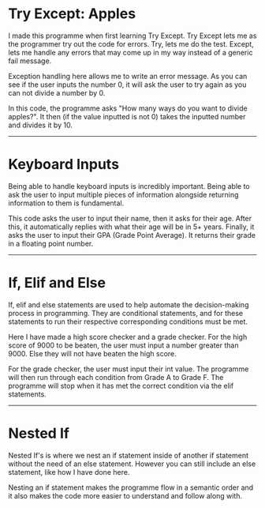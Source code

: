 # Try Except: Apples

I made this programme when first learning Try Except. Try Except lets me as the programmer try out the code for errors. Try, lets me do the test. Except, lets me handle any errors that may come up in my way instead of a generic fail message.

Exception handling here allows me to write an error message. As you can see if the user inputs the number 0, it will ask the user to try again as you can not divide a number by 0.

In this code, the programme asks "How many ways do you want to divide apples?". It then (if the value inputted is not 0) takes the inputted number and divides it by 10.

***
# Keyboard Inputs

Being able to handle keyboard inputs is incredibly important. Being able to ask the user to input multiple pieces of information alongside returning information to them is fundamental.

This code asks the user to input their name, then it asks for their age. After this, it automatically replies with what their age will be in 5+ years. Finally, it asks the user to input their GPA (Grade Point Average). It returns their grade in a floating point number.

***
# If, Elif and Else

If, elif and else statements are used to help automate the decision-making process in programming. They are conditional statements, and for these statements to run their respective corresponding conditions must be met.

Here I have made a high score checker and a grade checker. For the high score of 9000 to be beaten, the user must input a number greater than 9000. Else they will not have beaten the high score.

For the grade checker, the user must input their int value. The programme will then run through each condition from Grade A to Grade F. The programme will stop when it has met the correct condition via the elif statements.

***
# Nested If

Nested If's is where we nest an if statement inside of another if statement without the need of an else statement. However you can still include an else statement, like how I have done here. 

Nesting an if statement makes the programme flow in a semantic order and it also makes the code more easier to understand and follow along with.
